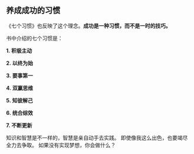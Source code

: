 ## 养成成功的习惯

《七个习惯》也反映了这个理念。**成功是一种习惯，而不是一时的技巧。**

书中介绍的七个习惯是：

**1. 积极主动**

**2. 以终为始**

**3. 要事第一**

**4. 双赢思维**

**5. 知彼解己**

**6. 统合综效**

**7. 不断更新**


知识和智慧是不一样的，智慧是亲自动手去实践。
即使像我这么出色，也要竭尽全力去争取。
如果没有实现梦想，你会做什么？